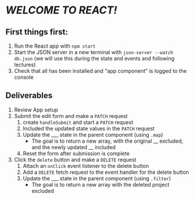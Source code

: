 # *WELCOME TO REACT!*

## First things first:
1. Run the React app with `npm start`
2. Start the JSON server in a new terminal with `json-server --watch db.json` (we will use this during the state and events and following lectures)
3. Check that all has been installed and "app component" is logged to the console

## Deliverables

1. Review App setup
2. Submit the edit form and make a `PATCH` request
	1. create `handleSubmit` and start a `PATCH` request
	2. Included the updated state values in the `PATCH` request
	3. Update the ___ state in the parent component (using `.map`)
		- The goal is to return a new array, with the original __ excluded, and the newly updated __ included
	4. Reset the form after submission is complete 
4. Click the `delete` button and make a `DELETE` request
	1. Attach an `onClick` event listener to the delete button
	2. Add a `DELETE` fetch request to the event handler for the delete button
	3. Update the ___ state in the parent component (using `.filter`)
		- The goal is to return a new array with the deleted project excluded 